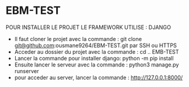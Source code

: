 # EBM-TEST
POUR INSTALLER LE PROJET
LE FRAMEWORK UTILISE : DJANGO
 - Il faut cloner le projet avec la commande : git clone git@github.com:ousmane9264/EBM-TEST.git par SSH ou HTTPS
-  Acceder au dossier du projet avec la commande : cd .. EMB-TEST
-  Lancer la commande pour installer django: python -m pip install
- Ensuite lancer le serveur avec la commande : python3 manage.py runserver
- pour acceder au server, lancer la commande : http://127.0.0.1:8000/ 

